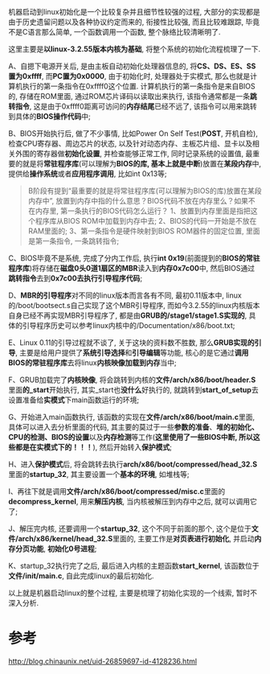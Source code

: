 机器启动到linux初始化是一个比较复杂并且细节性较强的过程, 大部分的实现都是由于历史遗留问题以及各种协议约定而来的, 衔接性比较强, 而且比较难跟踪, 毕竟不是C语言那么简单, 一个函数调用一个函数, 整个脉络比较清晰明了. 

这里主要是**以linux-3.2.55版本内核为基础**, 将整个系统的初始化流程梳理了一下. 

A、自摁下电源开关后, 是由主板自动初始化处理器信息的, 将**CS、DS、ES、SS置为0xffff**, 而**PC置为0x0000**, 由于初始化时, 处理器处于实模式, 那么也就是计算机执行的第一条指令在0xffff0这个位置. 计算机执行的第一条指令是来自BIOS的, 存储在ROM里面, 通过ROM芯片译码以读取出来执行, 该指令通常都是一条**跳转指令**, 这是由于0xffff0距离可访问的**内存结尾**已经不远了, 该指令可以用来跳转到具体的**BIOS操作代码**中; 

B、BIOS开始执行后, 做了不少事情, 比如Power On Self Test(**POST**, 开机自检), 检查CPU寄存器、周边芯片的状态, 以及针对动态内存、主板芯片组、显卡以及相关外围的寄存器做**初始化设置**, 并检查能够正常工作, 同时记录系统的设置值, 最重要的就是将**常驻程序库**(可以理解为**BIOS的库, 基本上就是中断**)放置在**某段内存**中, 提供给**操作系统**或者**应用程序调用**, 比如int 0x13等; 

> B阶段有提到“最重要的就是将常驻程序库(可以理解为BIOS的库)放置在某段内存中”, 放置到内存中指的什么意思？BIOS代码不放在内存里么？如果不在内存里, 第一条执行的BIOS代码怎么运行？
> 1、放置到内存里面是指把这个程序库从BIOS ROM中加载到内存中去; 
> 2、BIOS的代码一开始是不放在RAM里面的; 
> 3、第一条指令是硬件映射到BIOS ROM器件的固定位置, 里面是第一条指令, 一条跳转指令; 

C、BIOS毕竟不是系统, 完成了分内工作后, 执行**int 0x19**(前面提到的**BIOS的常驻程序库**)将存储在**磁盘0头0道1扇区的MBR**读入到**内存0x7c00**中, 然后BIOS通过**跳转指令**去到**0x7c00去执行引导程序代码**; 

D、**MBR的引导程序**对不同的linux版本而言各有不同, 最初0.11版本中, linux的/boot/bootsect.s自己实现了这个MBR引导程序, 而如今3.2.55的linux内核版本自身已经不再实现MBR引导程序了, 都是由**GRUB的/stage1/stage1.S实现的**, 具体的引导程序历史可以参考linux内核中的/Documentation/x86/boot.txt; 

E、Linux 0.11的引导过程就不谈了, 关于这块的资料数不胜数, 那么**GRUB实现的引导**, 主要是给用户提供了**系统引导选择**和**引导编辑**等功能, 核心的是它通过**调用BIOS的常驻程序库**去将linux**内核映像加载到内存**当中; 

F、GRUB加载完了**内核映像**, 将会跳转到内核的**文件/arch/x86/boot/header.S**里面**的\_start**开始执行, 其实\_start也**没什么**好执行的, 就跳转到**start\_of\_setup**去设置准备给**实模式**下main函数运行的环境; 

G、开始进入main函数执行, 该函数的实现在**文件/arch/x86/boot/main.c**里面, 具体可以进入去分析里面的代码, 其主要的莫过于一些**参数的准备**、**堆的初始化、CPU的检测、BIOS的设置**以及**内存检测**等工作(**这里使用了一些BIOS中断, 所以这些都是在实模式下的！！！**), 然后开始转入**保护模式**; 

H、进入**保护模式**后, 将会跳转去执行**arch/x86/boot/compressed/head\_32.S**里面的**startup\_32**, 其主要设置一个**基本的环境**, 如堆栈等; 

I、再往下就是调用**文件/arch/x86/boot/compressed/misc.c**里面的**decompress\_kernel**, 用来**解压内核**, 当内核被解压到内存中之后, 就可以调用它了; 

J、解压完内核, 还要调用一个**startup\_32**, 这个不同于前面的那个, 这个是位于**文件/arch/x86/kernel/head\_32.S**里面的, 主要工作是**对页表进行初始化**, 并启动**内存分页功能**, **初始化0号进程**; 

K、startup\_32执行完了之后, 最后进入内核的主题函数**start\_kernel**, 该函数位于**文件/init/main.c**, 自此完成linux的最后初始化. 

以上就是机器启动linux的整个过程, 主要是梳理了初始化实现的一个线索, 暂时不深入分析. 

# 参考

http://blog.chinaunix.net/uid-26859697-id-4128236.html